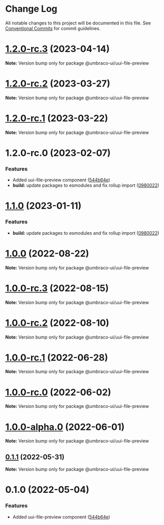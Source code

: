 # Change Log

All notable changes to this project will be documented in this file.
See [Conventional Commits](https://conventionalcommits.org) for commit guidelines.

# [1.2.0-rc.3](https://github.com/umbraco/Umbraco.UI/compare/v1.2.0-rc.2...v1.2.0-rc.3) (2023-04-14)

**Note:** Version bump only for package @umbraco-ui/uui-file-preview

# [1.2.0-rc.2](https://github.com/umbraco/Umbraco.UI/compare/v1.2.0-rc.1...v1.2.0-rc.2) (2023-03-27)

**Note:** Version bump only for package @umbraco-ui/uui-file-preview

# [1.2.0-rc.1](https://github.com/umbraco/Umbraco.UI/compare/v1.2.0-rc.0...v1.2.0-rc.1) (2023-03-22)

**Note:** Version bump only for package @umbraco-ui/uui-file-preview

# 1.2.0-rc.0 (2023-02-07)

### Features

- Added uui-file-preview component ([544b64e](https://github.com/umbraco/Umbraco.UI/commit/544b64e01c4560ef391ab368b845d8a6b7d84208))
- **build:** update packages to esmodules and fix rollup import ([0980022](https://github.com/umbraco/Umbraco.UI/commit/0980022acd9fedc79b017f417d4c56d247d129e3))

# [1.1.0](https://github.com/umbraco/Umbraco.UI/compare/@umbraco-ui/uui-file-preview@1.0.0...@umbraco-ui/uui-file-preview@1.1.0) (2023-01-11)

### Features

- **build:** update packages to esmodules and fix rollup import ([0980022](https://github.com/umbraco/Umbraco.UI/commit/0980022acd9fedc79b017f417d4c56d247d129e3))

# [1.0.0](https://github.com/umbraco/Umbraco.UI/compare/@umbraco-ui/uui-file-preview@1.0.0-rc.3...@umbraco-ui/uui-file-preview@1.0.0) (2022-08-22)

**Note:** Version bump only for package @umbraco-ui/uui-file-preview

# [1.0.0-rc.3](https://github.com/umbraco/Umbraco.UI/compare/@umbraco-ui/uui-file-preview@1.0.0-rc.2...@umbraco-ui/uui-file-preview@1.0.0-rc.3) (2022-08-15)

**Note:** Version bump only for package @umbraco-ui/uui-file-preview

# [1.0.0-rc.2](https://github.com/umbraco/Umbraco.UI/compare/@umbraco-ui/uui-file-preview@1.0.0-rc.1...@umbraco-ui/uui-file-preview@1.0.0-rc.2) (2022-08-10)

**Note:** Version bump only for package @umbraco-ui/uui-file-preview

# [1.0.0-rc.1](https://github.com/umbraco/Umbraco.UI/compare/@umbraco-ui/uui-file-preview@1.0.0-rc.0...@umbraco-ui/uui-file-preview@1.0.0-rc.1) (2022-06-28)

**Note:** Version bump only for package @umbraco-ui/uui-file-preview

# [1.0.0-rc.0](https://github.com/umbraco/Umbraco.UI/compare/@umbraco-ui/uui-file-preview@0.1.1...@umbraco-ui/uui-file-preview@1.0.0-rc.0) (2022-06-02)

**Note:** Version bump only for package @umbraco-ui/uui-file-preview

# [1.0.0-alpha.0](https://github.com/umbraco/Umbraco.UI/compare/@umbraco-ui/uui-file-preview@0.1.1...@umbraco-ui/uui-file-preview@1.0.0-alpha.0) (2022-06-01)

**Note:** Version bump only for package @umbraco-ui/uui-file-preview

## [0.1.1](https://github.com/umbraco/Umbraco.UI/compare/@umbraco-ui/uui-file-preview@0.1.0...@umbraco-ui/uui-file-preview@0.1.1) (2022-05-31)

**Note:** Version bump only for package @umbraco-ui/uui-file-preview

# 0.1.0 (2022-05-04)

### Features

- Added uui-file-preview component ([544b64e](https://github.com/umbraco/Umbraco.UI/commit/544b64e01c4560ef391ab368b845d8a6b7d84208))
